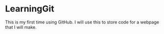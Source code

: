 # LearningGit
This is my first time using GitHub. I will use this to store code for a webpage that I will make.
